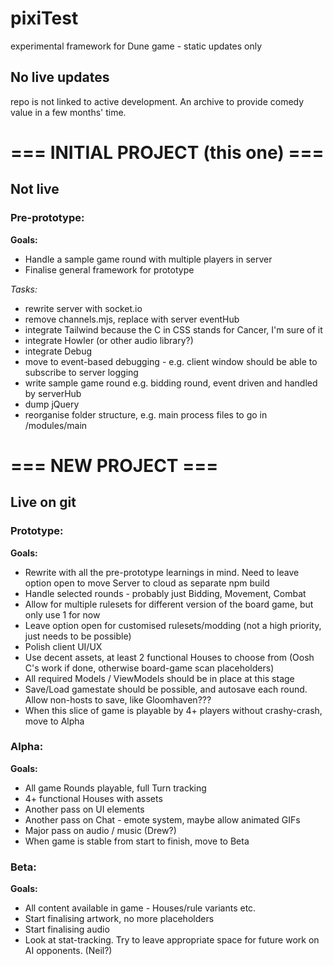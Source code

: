 # pixiTest
experimental framework for Dune game - static updates only

## No live updates
repo is not linked to active development. An archive to provide comedy value in a few months' time.

# === INITIAL PROJECT (this one) ===
## Not live

### Pre-prototype:

**Goals:**
- Handle a sample game round with multiple players in server
- Finalise general framework for prototype

*Tasks:*
- rewrite server with socket.io
- remove channels.mjs, replace with server eventHub
- integrate Tailwind because the C in CSS stands for Cancer, I'm sure of it
- integrate Howler (or other audio library?)
- integrate Debug
- move to event-based debugging - e.g. client window should be able to subscribe to server logging
- write sample game round e.g. bidding round, event driven and handled by serverHub
- dump jQuery
- reorganise folder structure, e.g. main process files to go in /modules/main


# === NEW PROJECT ===
## Live on git

### Prototype:

**Goals:**
- Rewrite with all the pre-prototype learnings in mind. Need to leave option open to move Server to cloud as separate npm build
- Handle selected rounds - probably just Bidding, Movement, Combat
- Allow for multiple rulesets for different version of the board game, but only use 1 for now
- Leave option open for customised rulesets/modding (not a high priority, just needs to be possible)
- Polish client UI/UX
- Use decent assets, at least 2 functional Houses to choose from (Oosh C's work if done, otherwise board-game scan placeholders)
- All required Models / ViewModels should be in place at this stage
- Save/Load gamestate should be possible, and autosave each round. Allow non-hosts to save, like Gloomhaven???
- When this slice of game is playable by 4+ players without crashy-crash, move to Alpha


### Alpha:

**Goals:**
- All game Rounds playable, full Turn tracking
- 4+ functional Houses with assets
- Another pass on UI elements
- Another pass on Chat - emote system, maybe allow animated GIFs
- Major pass on audio / music (Drew?)
- When game is stable from start to finish, move to Beta


### Beta:
**Goals:**
- All content available in game - Houses/rule variants etc.
- Start finalising artwork, no more placeholders
- Start finalising audio
- Look at stat-tracking. Try to leave appropriate space for future work on AI opponents. (Neil?)
